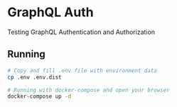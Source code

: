 # GraphQL Auth

Testing GraphQL Authentication and Authorization

## Running

```bash
# Copy and fill .env file with environment data
cp .env .env.dist

# Running with docker-compose and open your browser
docker-compose up -d
```
